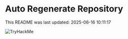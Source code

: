 # Auto Regenerate Repository

This README was last updated: 2025-06-16 10:11:17

 ![TryHackMe](https://tryhackme.com/badge/533634)